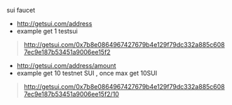 sui faucet

- http://getsui.com/address
- example  get 1 testsui
>http://getsui.com/0x7b8e0864967427679b4e129f79dc332a885c6087ec9e187b53451a9006ee15f2

- http://getsui.com/address/amount
- example  get 10 testnet SUI ,  once max get 10SUI
> http://getsui.com/0x7b8e0864967427679b4e129f79dc332a885c6087ec9e187b53451a9006ee15f2/10